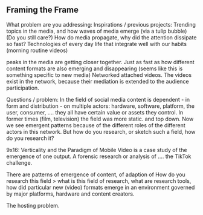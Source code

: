 ## Framing the Frame

What problem are you addressing:
Inspirations / previous projects:
Trending topics in the media, and how waves of media emerge (via a tulip bubble)
(Do you still care?) How do media propagate, why did the attention dissipate so fast?
Technologies of every day life that integrate well with our habits (morning routine videos) 

peaks in the media are getting closer together.
Just as fast as how different content formats are also emerging and disappearing (seems like this is something specific to new media)
Networked attached videos. The videos exist in the network, because their mediation is extended to the audience participation.


Questions / problem:
In the field of social media content is dependent - in form and distribution - on multiple actors: hardware, software, platform, the user, consumer, .... they all have certain value or assets they control.
In former times (film, television)  the field was more static. and top down.
Now we see emergent patterns because of the different roles of the different actors in this network.
But how do you research, or sketch such a field, how do you research it?

9x16: Verticality and the Paradigm of Mobile Video
is a case study of the emergence of one output.
A forensic research or analysis of ....
the TikTok challenge.


There are patterns of emergence of content, of adaption of
How do you research this field > what is this field of research, what are research tools,
how did particular new (video) formats emerge in an environment governed by major platforms, hardware and content creators.

The hosting problem.
